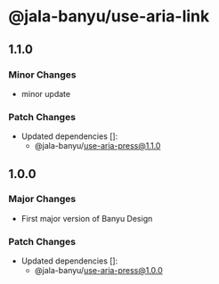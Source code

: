 # @jala-banyu/use-aria-link

## 1.1.0

### Minor Changes

- minor update

### Patch Changes

- Updated dependencies []:
  - @jala-banyu/use-aria-press@1.1.0

## 1.0.0

### Major Changes

- First major version of Banyu Design

### Patch Changes

- Updated dependencies []:
  - @jala-banyu/use-aria-press@1.0.0
